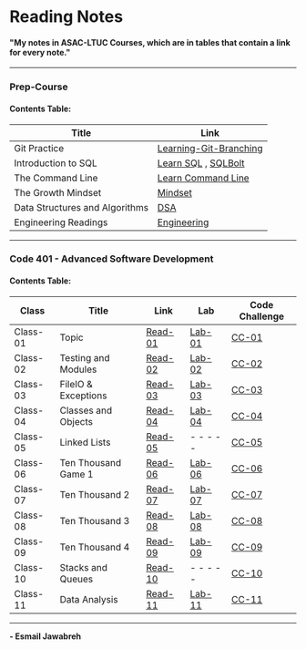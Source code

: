 # Reading Notes
#### "My notes in ASAC-LTUC Courses, which are in tables that contain a link for every note."

---

### Prep-Course
#### Contents Table:

| Title               | Link                                                                                                    |
| ----------------    | ----------------------------------------------------                                                    |
| Git Practice        | [Learning-Git-Branching](https://github.com/Esmail-Jawabreh/Learning-Git-Branching#42-juggling-commits) |
| Introduction to SQL | [Learn SQL](./PrepCourse/Sql.MD) , [SQLBolt](https://github.com/Esmail-Jawabreh/SQL-Bolt)               |
| The Command Line    | [Learn Command Line](./PrepCourse/Terminal.MD)                                                          |
| The Growth Mindset  | [Mindset](./PrepCourse/Mindset.md)                                                                      |
| Data Structures and Algorithms | [DSA](./PrepCourse/DSA.MD)                                                                   |
| Engineering Readings | [Engineering](./PrepCourse/Engineering.MD)                                                             |

---

### Code 401 - Advanced Software Development
#### Contents Table:

|   Class  | Title               |     Link                                  | Lab                                                               | Code Challenge                                                                                               | 
|    ---   |  ---                | ------------------                        | ---                                                               |    ---                                                                                                       |
| Class-01 | Topic               | [Read-01](./ReadClasses/Read-Class-01.md) | [Lab-01](https://github.com/Esmail-Jawabreh/snakes-cafe)          | [CC-01](https://github.com/Esmail-Jawabreh/data-structures-and-algorithms/tree/main/CC/reverseArray)         |
| Class-02 | Testing and Modules | [Read-02](./ReadClasses/Read-Class-02.md) | [Lab-02](https://github.com/Esmail-Jawabreh/math-series)          | [CC-02](https://github.com/Esmail-Jawabreh/data-structures-and-algorithms/tree/main/CC/arrayInsertShift)     |
| Class-03 | FileIO & Exceptions | [Read-03](./ReadClasses/Read-Class-03.md) | [Lab-03](https://github.com/Esmail-Jawabreh/madlib-cli)           | [CC-03](https://github.com/Esmail-Jawabreh/data-structures-and-algorithms/tree/main/CC/arrayBinarySearch)    |
| Class-04 | Classes and Objects | [Read-04](./ReadClasses/Read-Class-04.md) | [Lab-04](https://github.com/Esmail-Jawabreh/pythonic-garage-band) | [CC-04](https://github.com/Esmail-Jawabreh/data-structures-and-algorithms/tree/main/CC/Mock_Interviews/CC04) |
| Class-05 | Linked Lists        | [Read-05](./ReadClasses/Read-Class-05.md) | - - - - -                                                         | [CC-05](https://github.com/Esmail-Jawabreh/data-structures-and-algorithms/tree/main/CC/linkedLists)          |
| Class-06 | Ten Thousand Game 1 | [Read-06](./ReadClasses/Read-Class-06.md) | [Lab-06](https://github.com/Esmail-Jawabreh/ten-thousand)         | [CC-06](https://github.com/Esmail-Jawabreh/data-structures-and-algorithms/tree/main/CC/linkedLists)          |
| Class-07 | Ten Thousand 2      | [Read-07](./ReadClasses/Read-Class-07.md) | [Lab-07](https://github.com/Esmail-Jawabreh/ten-thousand)         | [CC-07](https://github.com/Esmail-Jawabreh/data-structures-and-algorithms/tree/main/CC/linkedLists)          |
| Class-08 | Ten Thousand 3      | [Read-08](./ReadClasses/Read-Class-08.md) | [Lab-08](https://github.com/Esmail-Jawabreh/ten-thousand)         | [CC-08](https://github.com/Esmail-Jawabreh/data-structures-and-algorithms/tree/main/CC/linkedLists)          |
| Class-09 | Ten Thousand 4      | [Read-09](./ReadClasses/Read-Class-09.md) | [Lab-09](https://github.com/Esmail-Jawabreh/ten-thousand)         | [CC-09](https://github.com/Esmail-Jawabreh/data-structures-and-algorithms/tree/main/CC/Mock_Interviews/CC09) |
| Class-10 | Stacks and Queues   | [Read-10](./ReadClasses/Read-Class-10.md) | - - - - -                                                         | [CC-10](https://github.com/Esmail-Jawabreh/data-structures-and-algorithms/tree/main/CC/stack_and_queue)      |
| Class-11 | Data Analysis       | [Read-11](./ReadClasses/Read-Class-11.md) | [Lab-11]() | [CC-11]() |

--- 

**- Esmail Jawabreh**